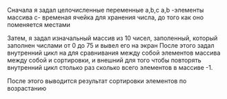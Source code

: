 Сначала я задал целочисленные переменные a,b,c
a,b -элементы массива
c- временая ячейка для хранения числа, до того как оно поменяется местами

Затем, я задал изначальный массив из 10 чисел, заполенный, который заполнен числами от 0 до 75 и вывел его на экран
После этого задал внутренний цикл на для сравнивания между собой элементов массива между собой и сортировки, 
и внешний для того чтобы повторять внутренний цикл столько раз сколько всего элементов в массиве -1.

После этого выводится результат сортировки элементов по возрастанию

